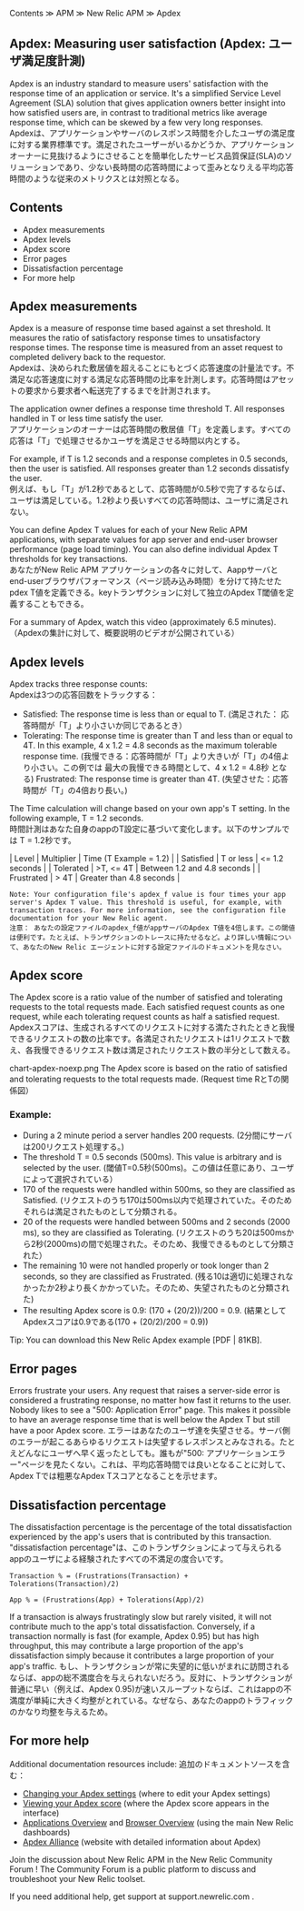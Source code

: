 Contents ≫ APM ≫ New Relic APM ≫ Apdex

## Apdex: Measuring user satisfaction (Apdex: ユーザ満足度計測)

Apdex is an industry standard to measure users' satisfaction with the response time of an application or service. It's a simplified Service Level Agreement (SLA) solution that gives application owners better insight into how satisfied users are, in contrast to traditional metrics like average response time, which can be skewed by a few very long responses.   
Apdexは、アプリケーションやサーバのレスポンス時間を介したユーザの満足度に対する業界標準です。満足されたユーザーがいるかどうか、アプリケーションオーナーに見抜けるようにさせることを簡単化したサービス品質保証(SLA)のソリューションであり、少ない長時間の応答時間によって歪みとなりえる平均応答時間のような従来のメトリクスとは対照となる。

## Contents

* Apdex measurements 
* Apdex levels
* Apdex score
* Error pages
* Dissatisfaction percentage
* For more help

## Apdex measurements

Apdex is a measure of response time based against a set threshold. It measures the ratio of satisfactory response times to unsatisfactory response times. The response time is measured from an asset request to completed delivery back to the requestor.  
Apdexは、決められた敷居値を超えることにもとづく応答速度の計量法です。不満足な応答速度に対する満足な応答時間の比率を計測します。応答時間はアセットの要求から要求者へ転送完了するまでを計測されます。

The application owner defines a response time threshold T. All responses handled in T or less time satisfy the user.  
アプリケーションのオーナーは応答時間の敷居値「T」を定義します。すべての応答は「T」で処理させるかユーザを満足させる時間以内とする。

For example, if T is 1.2 seconds and a response completes in 0.5 seconds, then the user is satisfied. All responses greater than 1.2 seconds dissatisfy the user.  
例えば、もし「T」が1.2秒であるとして、応答時間が0.5秒で完了するならば、ユーザは満足している。1.2秒より長いすべての応答時間は、ユーザに満足されない。

You can define Apdex T values for each of your New Relic APM applications, with separate values for app server and end-user browser performance (page load timing). You can also define individual Apdex T thresholds for key transactions.  
あなたがNew Relic APM アプリケーションの各々に対して、Aappサーバとend-userブラウザパフォーマンス（ページ読み込み時間）を分けて持たせたpdex T値を定義できる。keyトランザクションに対して独立のApdex T閾値を定義することもできる。


For a summary of Apdex, watch this video (approximately 6.5 minutes).  
（Apdexの集計に対して、概要説明のビデオが公開されている）


## Apdex levels

Apdex tracks three response counts:  
Apdexは3つの応答回数をトラックする：

* Satisfied: The response time is less than or equal to T. (満足された： 応答時間が「T」より小さいか同じであるとき）
* Tolerating: The response time is greater than T and less than or equal to 4T. In this example, 4 x 1.2 = 4.8 seconds as the maximum tolerable response time. (我慢できる：応答時間が「T」より大きいが「T」の4倍より小さい。この例では 最大の我慢できる時間として、4 x 1.2 = 4.8秒 となる)
    Frustrated: The response time is greater than 4T. (失望させた：応答時間が「T」の4倍おり長い。)

The Time calculation will change based on your own app's T setting. In the following example, T = 1.2 seconds.  
時間計測はあなた自身のappのT設定に基づいて変化します。以下のサンプルでは T = 1.2秒です。

| Level |  Multiplier | Time (T Example = 1.2) |
| Satisfied |  T or less |  <= 1.2 seconds |
| Tolerated |  >T, <= 4T |  Between 1.2 and 4.8 seconds |
| Frustrated | > 4T | Greater than 4.8 seconds |

```
Note: Your configuration file's apdex_f value is four times your app server's Apdex T value. This threshold is useful, for example, with transaction traces. For more information, see the configuration file documentation for your New Relic agent.
注意： あなたの設定ファイルのapdex_f値がappサーバのApdex T値を4倍します。この閾値は便利です。たとえば、トランザクションのトレースに持たせるなど。より詳しい情報について、あなたのNew Relic エージェントに対する設定ファイルのドキュメントを見なさい。
```

## Apdex score

The Apdex score is a ratio value of the number of satisfied and tolerating requests to the total requests made. Each satisfied request counts as one request, while each tolerating request counts as half a satisfied request.  
Apdexスコアは、生成されるすべてのリクエストに対する満たされたときと我慢できるリクエストの数の比率です。各満足されたリクエストは1リクエストで数え、各我慢できるリクエスト数は満足されたリクエスト数の半分として数える。

chart-apdex-noexp.png
The Apdex score is based on the ratio of satisfied and tolerating requests to the total requests made.
(Request time RとTの関係図）

### Example:

* During a 2 minute period a server handles 200 requests. (2分間にサーバは200リクエスト処理する。)
* The threshold T = 0.5 seconds (500ms). This value is arbitrary and is selected by the user. (閾値T=0.5秒(500ms)。この値は任意にあり、ユーザによって選択されている）
* 170 of the requests were handled within 500ms, so they are classified as Satisfied. (リクエストのうち170は500ms以内で処理されていた。そのためそれらは満足されたものとして分類される。
* 20 of the requests were handled between 500ms and 2 seconds (2000 ms), so they are classified as Tolerating. (リクエストのうち20は500msから2秒(2000ms)の間で処理された。そのため、我慢できるものとして分類された）
* The remaining 10 were not handled properly or took longer than 2 seconds, so they are classified as Frustrated. (残る10は適切に処理されなかったか2秒より長くかかっていた。そのため、失望されたものと分類された)
* The resulting Apdex score is 0.9: (170 + (20/2))/200 = 0.9. (結果としてApdexスコアは0.9である(170 + (20/2)/200 = 0.9))

Tip: You can download this New Relic Apdex example [PDF | 81KB].

## Error pages

Errors frustrate your users. Any request that raises a server-side error is considered a frustrating response, no matter how fast it returns to the user. Nobody likes to see a "500: Application Error" page. This makes it possible to have an average response time that is well below the Apdex T but still have a poor Apdex score.
エラーはあなたのユーザ達を失望させる。サーバ側のエラーが起こるあらゆるリクエストは失望するレスポンスとみなされる。たとえどんなにユーザへ早く返ったとしても。誰もが"500: アプリケーションエラー"ページを見たくない。これは、平均応答時間では良いとなることに対して、Apdex Tでは粗悪なApdex Tスコアとなることを示せます。

## Dissatisfaction percentage

The dissatisfaction percentage is the percentage of the total dissatisfaction experienced by the app's users that is contributed by this transaction.
"dissatisfaction percentage"は、このトランザクションによって与えられるappのユーザによる経験されたすべての不満足の度合いです。

```
Transaction % = (Frustrations(Transaction) + Tolerations(Transaction)/2)

App % = (Frustrations(App) + Tolerations(App)/2)
```

If a transaction is always frustratingly slow but rarely visited, it will not contribute much to the app's total dissatisfaction. Conversely, if a transaction normally is fast (for example, Apdex 0.95) but has high throughput, this may contribute a large proportion of the app's dissatisfaction simply because it contributes a large proportion of your app's traffic.
もし、トランザクションが常に失望的に低いがまれに訪問されるならば、appの総不満度合を与えられないだろう。反対に、トランザクションが普通に早い（例えば、Apdex 0.95)が速いスループットならば、これはappの不満度が単純に大きく均整がとれている。なぜなら、あなたのappのトラフィックのかなり均整を与えるため。


## For more help

Additional documentation resources include:
追加のドキュメントソースを含む：

* [Changing your Apdex settings](https://docs.newrelic.com/docs/site/changing-your-apdex-settings) (where to edit your Apdex settings)
* [Viewing your Apdex score](https://docs.newrelic.com/docs/site/viewing-your-apdex-score) (where the Apdex score appears in the interface)
* [Applications Overview](https://docs.newrelic.com/docs/applications-menu/applications-overview) and [Browser Overview](https://docs.newrelic.com/docs/new-relic-browser/browser-overview) (using the main New Relic dashboards)
* [Apdex Alliance](http://apdex.org/overview.html) (website with detailed information about Apdex)

Join the discussion about New Relic APM in the New Relic Community Forum ! The Community Forum is a public platform to discuss and troubleshoot your New Relic toolset.

If you need additional help, get support at support.newrelic.com .

